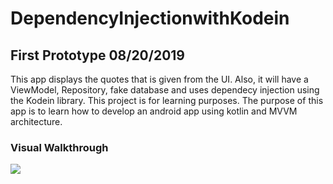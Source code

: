 # DependencyInjectionwithKodein

## First Prototype 08/20/2019
This app displays the quotes that is given from the UI. Also, it will have a ViewModel, Repository, fake database and uses dependecy injection using the Kodein library. This project is for learning purposes. The purpose of this app is to learn how to develop an android app using kotlin and MVVM architecture. 

### Visual Walkthrough 
![](https://im5.ezgif.com/tmp/ezgif-5-4b6cb9476b6c.gif)
